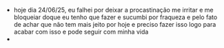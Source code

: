 - hoje dia 24/06/25, eu falhei por deixar a procastinação me irritar e me bloqueiar doque eu tenho que fazer e sucumbi por fraqueza e pelo fato de achar que não tem mais jeito por hoje e preciso fazer isso logo para acabar com isso e pode seguir com minha vida
- 